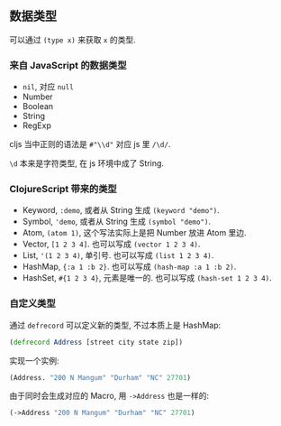
数据类型
----

可以通过 `(type x)` 来获取 `x` 的类型.

### 来自 JavaScript 的数据类型

* `nil`, 对应 `null`
* Number
* Boolean
* String
* RegExp

cljs 当中正则的语法是 `#"\\d"` 对应 js 里 `/\d/`.

`\d` 本来是字符类型, 在 js 环境中成了 String.

### ClojureScript 带来的类型

* Keyword, `:demo`, 或者从 String 生成 `(keyword "demo")`.
* Symbol, `'demo`, 或者从 String 生成 `(symbol "demo")`.
* Atom, `(atom 1)`, 这个写法实际上是把 Number 放进 Atom 里边.
* Vector, `[1 2 3 4]`. 也可以写成 `(vector 1 2 3 4)`.
* List, `'(1 2 3 4)`, 单引号. 也可以写成 `(list 1 2 3 4)`.
* HashMap, `{:a 1 :b 2}`. 也可以写成 `(hash-map :a 1 :b 2)`.
* HashSet, `#{1 2 3 4}`, 元素是唯一的. 也可以写成 `(hash-set 1 2 3 4)`.

### 自定义类型

通过 `defrecord` 可以定义新的类型, 不过本质上是 HashMap:

```clojure
(defrecord Address [street city state zip])
```

实现一个实例:

```clojure
(Address. "200 N Mangum" "Durham" "NC" 27701)
```

由于同时会生成对应的 Macro, 用 `->Address` 也是一样的:

```clojure
(->Address "200 N Mangum" "Durham" "NC" 27701)
```
